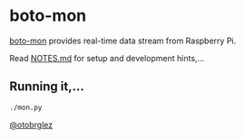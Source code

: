 # boto-mon

[boto-mon] provides real-time data stream from Raspberry Pi.

Read [NOTES.md](NOTES.md) for setup and development hints,...

## Running it,...

```bash
./mon.py
```

[@otobrglez](https://github.com/otobrglez)

[boto-mon]: https://github.com/otobrglez/boto-mon
